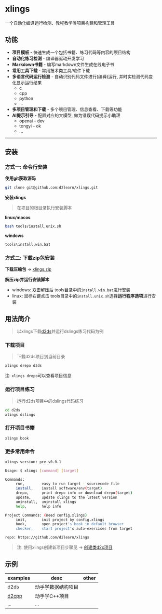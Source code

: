 # xlings

一个自动化编译运行检测、教程教学类项目构建和管理工具

## 功能

- **项目模板** - 快速生成一个包括书籍、练习代码等内容的项目结构
- **自动化练习检测** - 编译器驱动开发学习
- **Markdown书籍** - 编写markdown文件生成在线电子书
- **常用工具下载** - 常用技术类工具/软件下载
- **多语言代码运行检测** - 自动识别代码文件进行(编译)运行, 并时实检测代码变化显示运行结果
  - c
  - cpp
  - python
  - ...
- **多项目管理和下载** - 多个项目管理、信息查看、下载等功能
- **AI提示引导** - 配置对应的大模型, 做为错误代码提示小助理
  - openai - dev
  - tongyi - ok
  - ...

---

## 安装

### 方式一: 命令行安装

**使用git获取源码**

```bash
git clone git@github.com:d2learn/xlings.git
```

**安装xlings**

> 在项目的根目录执行安装脚本

**linux/macos**

```bash
bash tools/install.unix.sh
```

**windows**

```bash
tools\install.win.bat
```

### 方式二: 下载zip包安装

**下载压缩包** -> [xlings.zip](https://github.com/d2learn/xlings/archive/refs/heads/main.zip)

**解压zip并运行安装脚本**

- windows: 双击解压后 tools目录中的`install.win.bat`进行安装
- linux: 鼠标右键点击 tools目录中的`install.unix.sh`选择**运行程序选项**进行安装

## 用法简介

> 以xlings下载[d2ds](https://github.com/Sunrisepeak/d2ds)并运行dslings练习代码为例

### 下载项目

> 下载d2ds项目到当前目录

```bash
xlings drepo d2ds
```

注: `xlings drepo`可以查看项目信息

### 运行项目练习

> 运行d2ds项目中的dslings代码练习

```bash
cd d2ds
xlings dslings
```

### 打开项目书籍

```bash
xlings book
```

### 更多常用命令

```bash
xlings version: pre-v0.0.1

Usage: $ xlings [command] [target]

Commands:
	 run,      	 easy to run target - sourcecode file
	 install,  	 install software/env(target)
	 drepo,    	 print drepo info or download drepo(target)
	 update,   	 update xlings to the latest version
	 uninstall,	 uninstall xlings
	 help,     	 help info

Project Commands: (need config.xlings)
	 init,     	 init project by config.xlings
	 book,     	 open project's book in default browser
	 checker,  	 start project's auto-exercises from target

repo: https://github.com/d2learn/xlings
```

> 注: 使用xlings创建新项目步骤见 -> [创建类d2x项目](docs/quick_start.md)

## 示例

| examples | desc | other |
| --- | --- | --- |
| [d2ds](https://github.com/Sunrisepeak/d2ds) | 动手学数据结构项目 | |
| [d2cpp](https://github.com/d2learn/d2cpp) | 动手学C++项目 | |
| ... | ... | |